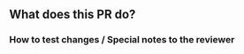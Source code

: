 ## What does this PR do?

<!-- _Summarize the changes_ -->

### How to test changes / Special notes to the reviewer
